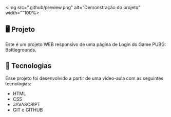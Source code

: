 <p align="center">

  <img src=".github/preview.png" alt="Demonstração do projeto" width=""100%>
  
</p>

## 🖥️ Projeto
Este é um projeto WEB responsivo de uma página de Login do Game PUBG: Battlegrounds.

## 🚀 Tecnologias
Esse projeto foi desenvolvido a partir de uma video-aula com as seguintes tecnologias:

- HTML
- CSS
- JAVASCRIPT
- GIT e GITHUB